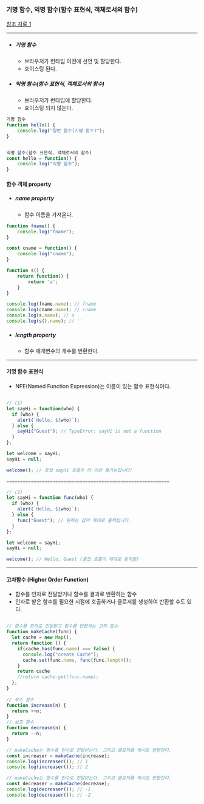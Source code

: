 ### 기명 함수, 익명 함수(함수 표현식, 객체로서의 함수)

[참조 자료 1](https://poiemaweb.com/js-array-higher-order-function)

---

- ##### 기명 함수
    - 브라우저가 런타임 이전에 선언 및 할당한다.
    - 호이스팅 된다.
- ##### 익명 함수(함수 표현식, 객체로서의 함수)
    - 브라우저가 런타임에 할당한다.
    - 호이스팅 되지 않는다.

```jsx
기명 함수
function hello() {
    console.log("일반 함수(기명 함수)");
}


익명 함수(함수 표현식, 객체로서의 함수)
const hello = function() {
    console.log("익명 함수");
}
```

#### 함수 객체 property

- ##### name property
    - 함수 이름을 가져온다.

```jsx
function fname() {
    console.log("fname");
}

const cname = function() {
    console.log("cname");
}

function s() {
    return function() {
        return 'a';
    }
}

console.log(fname.name); // fname
console.log(cname.name); // cname
console.log(s.name); // s
console.log(s().name); // ''

```

- ##### length property
    - 함수 매개변수의 개수를 반환한다.

--- 

#### 기명 함수 표현식
- NFE(Named Function Expression)는 이름이 있는 함수 표현식이다.

```jsx

// (1)
let sayHi = function(who) {
  if (who) {
    alert(`Hello, ${who}`);
  } else {
    sayHi("Guest"); // TypeError: sayHi is not a function
  }
};

let welcome = sayHi;
sayHi = null;

welcome(); // 중첩 sayHi 호출은 더 이상 불가능합니다!

============================================================

// (2)
let sayHi = function func(who) {
  if (who) {
    alert(`Hello, ${who}`);
  } else {
    func("Guest"); // 원하는 값이 제대로 출력됩니다.
  }
};

let welcome = sayHi;
sayHi = null;

welcome(); // Hello, Guest (중첩 호출이 제대로 동작함)
```


--- 

#### 고차함수 (Higher Order Function)
  - 함수를 인자로 전달받거나 함수를 결과로 반환하는 함수
  - 인자로 받은 함수를 필요한 시점에 호출하거나 클로저를 생성하여 반환할 수도 있다.

  ```jsx

  // 함수를 인자로 전달받고 함수를 반환하는 고차 함수
  function makeCache(func) {
    let cache = new Map();
    return function () {
      if(cache.has(func.name) === false) {
        console.log("create Cache");
        cache.set(func.name, func(func.length));
      }
      return cache
      //return cache.get(func.name);
    };
  }
      
  // 보조 함수
  function increase(n) {
    return ++n;
  }
  // 보조 함수
  function decrease(n) {
    return --n;
  }

  // makeCache는 함수를 인수로 전달받는다. 그리고 클로저를 캐시로 반환한다.
  const increaser = makeCache(increase);
  console.log(increaser()); // 1
  console.log(increaser()); // 2

  // makeCache는 함수를 인수로 전달받는다. 그리고 클로저를 캐시로 반환한다.
  const decreaser = makeCache(decrease);
  console.log(decreaser()); // -1
  console.log(decreaser()); // -2
  
  ```